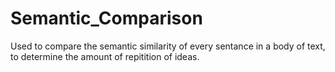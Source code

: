 # Semantic_Comparison
Used to compare the semantic similarity of every sentance in a body of text, to determine the amount of repitition of ideas.
